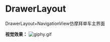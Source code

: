 # DrawerLayout
DrawerLayout+NavigationView仿摩拜单车主界面

**视觉效果：**
![giphy.gif](http://upload-images.jianshu.io/upload_images/8669504-052e9bc6de3d4a80.gif?imageMogr2/auto-orient/strip%7CimageView2/2/w/1240)
